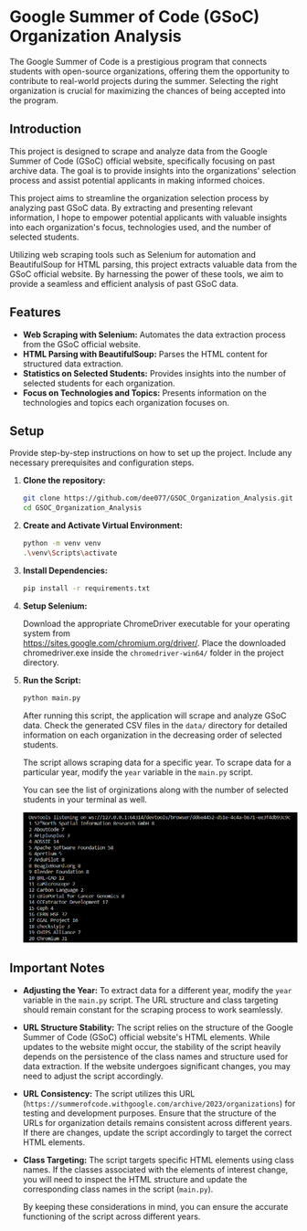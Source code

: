 # Google Summer of Code (GSoC) Organization Analysis

The Google Summer of Code is a prestigious program that connects students with open-source organizations, offering them the opportunity to contribute to real-world projects during the summer. Selecting the right organization is crucial for maximizing the chances of being accepted into the program.

## Introduction

This project is designed to scrape and analyze data from the Google Summer of Code (GSoC) official website, specifically focusing on past archive data. The goal is to provide insights into the organizations' selection process and assist potential applicants in making informed choices.

This project aims to streamline the organization selection process by analyzing past GSoC data. By extracting and presenting relevant information, I hope to empower potential applicants with valuable insights into each organization's focus, technologies used, and the number of selected students.

Utilizing web scraping tools such as Selenium for automation and BeautifulSoup for HTML parsing, this project extracts valuable data from the GSoC official website. By harnessing the power of these tools, we aim to provide a seamless and efficient analysis of past GSoC data.


## Features

- **Web Scraping with Selenium:** Automates the data extraction process from the GSoC official website.
- **HTML Parsing with BeautifulSoup:** Parses the HTML content for structured data extraction.
- **Statistics on Selected Students:** Provides insights into the number of selected students for each organization.
- **Focus on Technologies and Topics:** Presents information on the technologies and topics each organization focuses on.

## Setup

Provide step-by-step instructions on how to set up the project. Include any necessary prerequisites and configuration steps.

1. **Clone the repository:**
   
   ```bash
   git clone https://github.com/dee077/GSOC_Organization_Analysis.git
   cd GSOC_Organization_Analysis
   ```

2. **Create and Activate Virtual Environment:**

    ```bash
    python -m venv venv
    .\venv\Scripts\activate
    ```

3. **Install Dependencies:**

    ```bash
    pip install -r requirements.txt
    ```

4. **Setup Selenium:**
    
    Download the appropriate ChromeDriver executable for your operating system from    
    https://sites.google.com/chromium.org/driver/. Place the downloaded chromedriver.exe inside the 
    `chromedriver-win64/` folder in the project directory.

5. **Run the Script:**

    ```bash
    python main.py
    ```
    After running this script, the application will scrape and analyze GSoC data. Check the generated CSV files in 
    the `data/` directory for detailed information on each organization in the decreasing order of selected 
    students.

    The script allows scraping data for a specific year. To scrape data for a particular year, modify the `year` 
    variable in the `main.py` script.
    
    You can see the list of orginizations along with the number of selected students in your terminal as well.
    
    ![terminal_output](images/ss.png)

## Important Notes

- **Adjusting the Year:**
    To extract data for a different year, modify the `year` variable in the `main.py` script. The URL structure 
    and class targeting should remain constant for the scraping process to work seamlessly.


- **URL Structure Stability:**
    The script relies on the structure of the Google Summer of Code (GSoC) official website's HTML elements. While 
    updates to the website might occur, the stability of the script heavily depends on the persistence of the 
    class 
    names and structure used for data extraction. If the website undergoes significant changes, you may need to 
    adjust the script accordingly.

- **URL Consistency:**
    The script utilizes this URL (`https://summerofcode.withgoogle.com/archive/2023/organizations`) for testing 
    and development purposes. Ensure that the structure of the URLs for organization details remains consistent 
    across different years. If there are changes, update the script accordingly to target the correct HTML 
    elements.

- **Class Targeting:**
    The script targets specific HTML elements using class names. If the classes associated with the elements of 
    interest change, you will need to inspect the HTML structure and update the corresponding class names in the 
    script (`main.py`).

    By keeping these considerations in mind, you can ensure the accurate functioning of the script across 
    different years.

